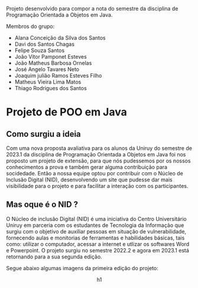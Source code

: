Projeto desenvolvido para compor a nota do semestre da disciplina de Programação Orientada a Objetos em Java.

Membros do grupo:
* Alana Conceição da Silva dos Santos <br>
* Davi dos Santos Chagas <br>
* Felipe Souza Santos <br>
* João Vítor Pamponet Esteves <br>
* João Matheus Barbosa Ornelas <br>
* José Angelo Tavares Neto <br>
* Joaquim julião Ramos Esteves Filho <br>
* Matheus Vieira Lima Matos <br>
* Thiago Rodrigues dos Santos 

# Projeto de POO em Java

## Como surgiu a ideia
<p>Com uma nova proposta avaliativa para os alunos da Uniruy do semestre de 2023.1 da disciplina de Programação Orientada a Objetos em Java foi nos proposto um projeto de extensão, para que nós pudessemos por os nossos conhecimentos a prova e também gerar alguma contribuição para socidedade. Então a nossa equipe optou por contribuir com o Núcleo de Inclusão Digital (NID), desenvolvendo um site que pudesse dar mais visibilidade para o projeto e para facilitar a interação com os participantes.</p>

## Mas oque é o NID ?
<p> O Núcleo de inclusão Digital (NID) é uma iniciativa do Centro Universitário Uniruy em parceria com os estudantes de Tecnologia da Informação que surgiu com o objetivo de auxiliar pessoas em situação de vulnerabilidade, fornecendo aulas e monitorias de ferramentas e habilidades básicas, tais como: utilizar o computador, acessar a internet e utlizar os softwares Word e Powerpoint. O projeto surgiu no semestre 2022.2 e agora em 2023.1 está retornando para a sua segunda edição.</p> 

<p>Segue abaixo algumas imagens da primeira edição do projeto:</p>

<div align="center">
  h1
</div>
